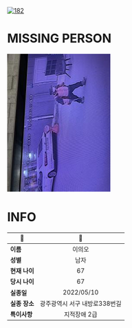 [![182](https://img.shields.io/badge/%EC%8B%A4%EC%A2%85%EC%8B%A0%EA%B3%A0%EB%8A%94%20%EA%B5%AD%EB%B2%88%EC%97%86%EC%9D%B4-182-blue)](http://safe182.go.kr/index.do)

# MISSING PERSON

<img src="./missing_person.jpg">

# INFO

|🔑|💎|
|--|:--:|
|**이름**|이의오|
|**성별**|남자|
|**현재 나이**|67|
|**당시 나이**|67|
|**실종일**|2022/05/10|
|**실종 장소**|광주광역시 서구 내방로338번길 |
|**특이사항**|지적장애 2급|
